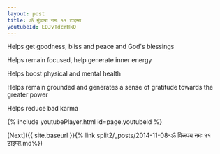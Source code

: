 ```yaml
---
layout: post
title: ॐ मुंडाया नमः ११ टाइम्स
youtubeId: EDJvTdcrHkQ
---
```

 
 
Helps get goodness, bliss and peace and God's blessings
 
Helps remain focused, help generate inner energy 
 
Helps boost physical and mental health 
 
Helps remain grounded and generates a sense of gratitude towards the greater power 
 
Helps reduce bad karma
 
 
 
 


{% include youtubePlayer.html id=page.youtubeId %}
 
[Next]({{ site.baseurl }}{% link  split2/_posts/2014-11-08-ॐ विरूपय नमः ११ टाइम्स.md%})
 
